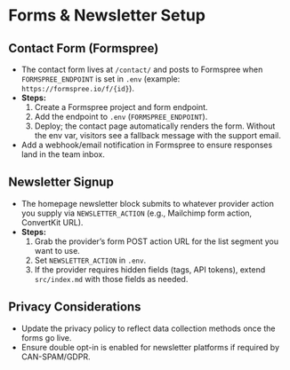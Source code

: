 # Forms & Newsletter Setup

## Contact Form (Formspree)
- The contact form lives at `/contact/` and posts to Formspree when `FORMSPREE_ENDPOINT` is set in `.env` (example: `https://formspree.io/f/{id}`).
- **Steps:**
  1. Create a Formspree project and form endpoint.
  2. Add the endpoint to `.env` (`FORMSPREE_ENDPOINT`).
  3. Deploy; the contact page automatically renders the form. Without the env var, visitors see a fallback message with the support email.
- Add a webhook/email notification in Formspree to ensure responses land in the team inbox.

## Newsletter Signup
- The homepage newsletter block submits to whatever provider action you supply via `NEWSLETTER_ACTION` (e.g., Mailchimp form action, ConvertKit URL).
- **Steps:**
  1. Grab the provider’s form POST action URL for the list segment you want to use.
  2. Set `NEWSLETTER_ACTION` in `.env`.
  3. If the provider requires hidden fields (tags, API tokens), extend `src/index.md` with those fields as needed.

## Privacy Considerations
- Update the privacy policy to reflect data collection methods once the forms go live.
- Ensure double opt-in is enabled for newsletter platforms if required by CAN-SPAM/GDPR.
